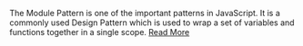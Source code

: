 The Module Pattern is one of the important patterns in JavaScript. It is a commonly used Design Pattern which is used to wrap a set of variables and functions together in a single scope. [Read More](https://javascript.plainenglish.io/data-hiding-with-javascript-module-pattern-62b71520bddd)
